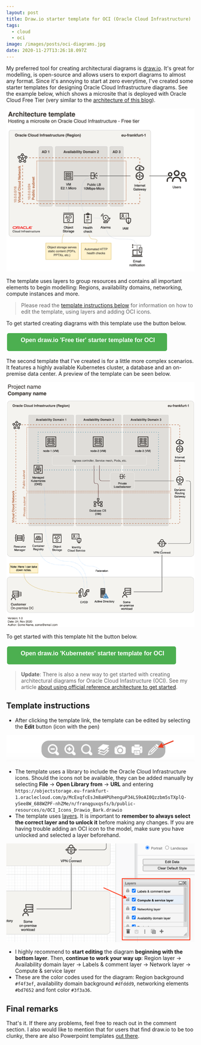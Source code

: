 ```yaml
---
layout: post
title: Draw.io starter template for OCI (Oracle Cloud Infrastructure)
tags:
  - cloud
  - oci
image: /images/posts/oci-diagrams.jpg
date: 2020-11-27T13:26:18.097Z
---
```

My preferred tool for creating architectural diagrams is [draw.io](https://diagrams.net). It's great for modelling, is open-source and allows users to export diagrams to almost any format. Since it's annoying to start at zero everytime, I've created some starter templates for designing Oracle Cloud Infrastructure diagrams. See the example below, which shows a microsite that is deployed with Oracle Cloud Free Tier (very similar to the [architecture of this blog](/about.html#blog-architecture)).  

![](/images/posts/free-tier-template.png)

The template uses layers to group resources and contains all important elements to begin modelling: Regions, availability domains, networking, compute instances and more. 

> Please read the [template instructions below](#template-instructions) for information on how to edit the template, using layers and adding OCI icons.

To get started creating diagrams with this template use the button below. 

<button href="" onClick="window.open('https://viewer.diagrams.net/?target=blank&edit=_blank&layers=1&nav=1&title=free-tier-template.drawio#R7V1pd9rI0v41OefeD8nRBrE%2FYgRYvpYIBozFlzkgESFWvywW0q9%2F66lqYTCKl1w7yZy5M%2BOx1Gr1Ul1dy1PV8iezOt81VoP7sbsMR7NPhhbuPpn2J8M4M4xP%2BE8LUyn4ap1JQbSKQynSHwvacTZShZoq3cbhaH1UcbNczjbx%2FXFhsFwsRsHmqGywWi2T42rfl7PjXu8H0eikoB0MZqelvTjcjPNpfX0svxzF0TjvWS%2Bfy5P5IK%2BsZrIeD8JlclBk1j6Z1dVyuZGr%2Ba46moF2OV3kvfoPnqqBPQxmWzXUm1EULxdUNhuko5XqdJPmM5ktg%2BkIL%2BufzIt89KvRYvOa3tyHub5Ms7LZ7tx0xundf1zt9vPpEE46XS23i3DfazKON6P2%2FSDA04T4hcrGm%2FlMPV5vVsvpqLqcLVf8tlnlf%2BjJYBUo1iCyXXyPZ7ODWt%2Bt7%2Bboe%2BGk8hGOVpvR7qBITbIxWs5Hm1VKVdRToyRvpPlyqsVLHte%2BlC%2Fo%2BGDdzXNVOFD8Fu2bfqQqXSjCvoHIRgGRy7MNyLCkaYLzc0qU%2F28LZiI6mOZ3c2CWD4u0db638jL98HE5Ur%2B56eHRKua10OFnaaZCFXTrfnfaRHM1COg9Q6vOltuQfjuL76sBLe022GxXePAvYdR%2F550RWYZPB0BlMr28%2BAlf0XJujplnMIujBV3PRt%2FxBEse0zauqOJ5HIZ4%2BWI1ohkMhtyQRvf3y3ix4UUrXXwq2Whpu1kqYhVvlTdzlVX6ommGqVklo0wC8Lx8zGTGKZMZ5QImMz6Kx%2FTyyzs5oq18%2F3pa7CWyIvWR0CuikW5pR1QxrFOqlPUCqpS0dyDL1fUsqu28%2F%2FQd7fYiMW93eiX6XESVP3nrjbafaastpt%2B3qw2E80dsr5UQ%2Fg%2FbX4b21g2mF7HSu2ywZT1pd9vp7qJW%2FcvpeF%2Bv%2Fyp9zht%2BboORfXCPy3jOJsmewteD4Wj2jSi2gXY37eFys1nOqcIMDy4GwTRiLXuoEfmfglXaLKFyB%2Bt7MZW%2Bxzvo5gvuspKXankJXY83GxhaFUzfqBNXjFaLwewz7e0NLdeXcBtM8RMtvwQ0JqMeb5lQ9e3%2BXaOEt0t4n%2F4XhAvjC5lBZBRsqLflSt6jJ%2BvNgIbKl9v72XIQrvl6toyWfLFkvfI5gFb5cr%2BIiHcHc8zmO%2FNRfrdYfh%2B%2BH2OZxzLJKpUKGOnrl6%2F6KS9ZH2YQnPJS5WEQEzfEs3iDwYfL%2BSD%2BlYag%2BRsMQb3AErTrtm2fF87qeVK%2BmiF084mB%2BLXAQCySLB%2Bmu60%2FV0mZRUqqYuPRxyingJabGP5jtdNHcdLZKznpo6yd1%2BioX%2BHO%2FYJNfP7yJtbPC2T6BxK%2FyJf%2Bo7fxscqxc5Vj%2FG9nG%2FrLO1v%2FtVu7CET46K199ju2tvmKrf1h%2BrmY9kXG0R%2B9s6Ggzf9t4xNW%2Bu0K%2BoSR2DUkP0nbuz%2FMTvP5iBnrA8z%2FwoG9F4cfc9kxi72BrY1CcKSyCiDTchByM5rfzwab0aPjOFzfH%2FP4Cd%2Bv7weLnx%2FAwRyeFKwKNljRppP%2BX9iLR4R%2FWQScFQ31crnexHCxtQH9zONgBfgBZOP4wssQ72f6qa9GTOgYPPjsYAsJ8EYJc6yRFsvF6In6UUWvhYmLFOCjitQKt86zu%2Fb15sMx5mBap1KnCBwuv4eDWYRdmUXGw88psBe5US%2BMKAwnAKbw%2FnIFWIquRquH0fqUf3IQSVMAFV3965tdp5o0d%2B3bt86duhxtgi%2F%2Ffi23vWAM%2FQCHK%2BBBgeaMICgyocLysFwqfyBj6eVjzioZBWhWUXDr41jr%2FITWozAatdXtcrUZL6PlYjCrPZZeBFta%2B1x%2FPVa5XgLb5MLJaLNJlRUKa%2BF4uUa7eHOHPfyF5i%2B3vtrSuLZ3hzdpfrOg%2Bd4d3vA7X76W8vvH9%2Fguf5E4crWpIBD9yBJcVo9BK%2FVG%2BKQGlRw8P2GVcnA2Gn4%2FZa5wMDr7DuYKB%2Bvxnka4%2BTbYALrlEkOz3sxl6%2BV2FYyeWcrczKWpRaPnGrSUp4uFfpZrVyPSz%2FHDYaViFuRXiYCD9KCCshsfW%2F6GggMpe368GSxdPzZ8XqhvnJ09YX8ZweNm2E%2Fl5%2FeHZf3G%2FaEfbo4vpZ%2FaHi%2Ftjlfw6e%2FZQL9gdxRXfPfd8V8JaKv0WwX0oXzWX8mAjzznH7HcP5wB9dcyoPVHiGfz7Imtoj%2FxS5%2FUt87Kz9X%2FIPH8fgkCP2cZV2jvzMmJhQ922el8Y7ttMCNjjroej4Lp%2Bh9m4j7V0oUmblHk%2F8NMXOv3mrgfL0E%2FRDzuGeVHrPW79HO%2B5X%2B3eHwSYnhJPJp51u3P1jfeWZwWZqGdnYhTb7RJlqupYFG%2FKpvh6w%2Blehg%2FFAprwFGfFbIEac3g0g8BwB%2FCiEpboIVVNPyXfkayQxO8Qgdx1PWZ8e%2FTxnXtC%2F9Lc0U237OY4RuCAwJ0af%2FNyN4MczKVj0vfh%2FC%2Fdt638WqzHYDbcphUcfNbpv87IyurJdA0zjn7fF6MeD6%2Fj1%2Bttj%2Fr58fO9XmB2i6KtZjvobaL5vCKhNhjNPgFA6oAiT5yPUQD5icMjCKdeFH9apU%2BdBm%2BHisVspS%2BnK6DZRasg14%2By6u%2B%2B1KcaoU%2FZylOPcY3hCTfvkB6fuwkX6HcbjlYH9M4K1gf6%2BsHrc4z0YGP1nNwVZ%2FVc885YcPwa7lk%2FISSflUM%2FRWxvm%2Fb4YxDFevtcDHavEfo79XK4t3PSPw6VVE63gGmdhoe07VfqSnyNL53Te0uzts%2BTdMuzuSm%2B3CwGRCDyi2xzwMZ0Bc7YgSj%2Bu3SM%2FrphdG%2Fu8oGvfPtt7azu57UYqcxm35rX9W60yB2LsebYaOU0f0yvLxJmvHZQ2iG5vUiyK7n52k%2FPUtdu5Jcm2jLiUYNfT1cuOVRY3c%2FnK%2FPnflYCy8r5ev0nN4KtmHmbofm1eI6q5WanemDqkf9ROfO5CIZVamNjha7lxeWE18Yg96t2ZqfWzS2xLErkdvxaYxT%2FE7p%2BWw4r8fDRnfjz%2BuTgRGmQ%2FN227e1eDi%2FNbl%2BtbLzJrVts43fjszHvs%2BCRn3Sp36Cy6tZYNym4bwbf4v9yahR%2B%2Frt8mIcNqKoP5%2Bth9SWk7k7d9pKW20nQtudTk13U0u%2Ftn3renI1cavazq3SfSfaem1t18x%2Feu6G6pWu7crG4%2Fq1rRurura7dadJqVm1TLrOriczasfKrju1rVdNkutJd%2BPGlkXvok3teuJGTsNN6Dk%2Fa3J%2FtVL%2BE6ToM7H4vc507XbQXkK0CtbUbsr9pWg3WHtVq9SxXZOvO87WxThjC%2B1sm1XNuJ608nvqz9nyPDoYR5Jwf3Y%2Bz4R%2BKpGfVai%2FyprmSHOp0RhqdB%2Bg%2Fo7GWRraU5p3ktJ16qeYS7Rm%2BnWidbNt7fDb7XS3HuZn8%2FzWPD8bfcmPnwW0hgme4%2F0N5kDXNAefxkbj7kUZlWVO9WIidPNRv0TP1%2FycxkLjM%2BidHdM6nw%2Fa53VL8jWjOfpbL9UyoaWDudKcgg3G2OxRmx2H%2Bg1tt9PSaV3WTfRFtPY6LtoxaewatXvII2WnRuuetfBcpzmnGKf0P6X1oDbtGa19i%2BihqespzZGuO7MOjYHn4XWYjkftjOILj%2BZHfbToebR157RWbcyf1q2tpbRX1l4MvnKYBi7TmOYe89zRXsLrRe907KnBPJH54DXwgEFjwvypfAoetmj902uM49bXaJ47n8YCnr62sT5Ms7XQFu%2BM3aOxLZZRp%2BMnvP5cfqPWRtt5bcvwMwc8Sm21mJ5oK983HvOZK%2BMlelOf3A6NwcLc3DnNLWa6G9iTKPPShMZTA69kGJ%2FL%2B6jLfXrdyKA%2Bs1bm68Kvjs79TVzsv507QZ%2BJ4aJ94hmsKWjdJNrRGEyiqeZn1BavHdYtKdGaHq4hjQHPsYatDcq6WUB9OKAv%2BrBkXwY03hvwh7p3aF7953jjh%2B26E17Xw3bQLsZK%2B7JF9PYMF7xeJVqmGvOuizbBI3gHa0t8Bpk0JJlGtNewF1zeExUll2oboUkF9Nwp%2BZeBP4iHqA3a93xfE5nRSFLwhzd1jSavQ4vp7WGt40ST9Q2E70iuuCZ4BLxB9xO6j1m%2BbIgeNJYp0yDICunS4bmliUn7bidySLXBfOdqoFHTJtpif4IHYshL5g9L5I4LuUqyEToG%2B9qbYN4u1oJkjtAV74H3iN7EAyxvqjQ2oiHNn8YxBZ3As0TL8Zr62Qm%2Fs3zDnoLcBv9izWSvYm8wLccTfgY5zXJH0ZvlKtGylmS8TnZkgBc97IMU8mC6bVLbIp%2F3ciPj3%2FZ0Axl9QLOOJ33IezR2lg92LSN5Yil5osuY3ZKM6Zjfggy%2FE%2B6jiXUhPm3eko4k%2FsO%2BVe3uWF7m95e8rtjnvJ9o3iZop%2BQSjbsrMonkLOQK6NysJSUP%2BsGekrytT4R2LAM08BnNQRP6huDBhGV9FXR0sFY7XmNDdJDi45T3OuuBLt43WNe0maaQIaJXbcdgfVujOVE%2FMpea%2Bu3v7730YI64N5fxdWbNHXM8bmbJQ2D2F98iGH7476UIY2E29d6%2FPPVFC7xXNvIegzPSRN2qm7X6h1riT9Jjz099UavAEH%2BPc3HPJpYcGOJ7H%2BsaThNRZVdhF9Id3q8%2Fu0hr%2FFub6u7QqE%2FvtKvxsFHf%2BmTOkmlsDXu7bZBp8eDyRgvs5cM1GeBhWiLxWHoI5sEDbdfErZ5n4fzRzG8uxutBr7R6xtzfkdleujalHvqBaR5cRtTGdG%2FCh%2FPZLNSuHkZkLpMJTqZ7zYB45N8xmdG90tif72bXvauxb2wWwfxcH85b5C6UZmFaKTL1aT5JOSAv1je6587iIu3febNg0Z85k3zL7RL%2F7mbpNPr3w0Zy7sRu5nauau4UdKK2p2SCTVis7mDWQbywiWNHJL7DpUtq2V34tPX7JPoiEnFkupI4aUL0TWYwF9K2PSUR4q3dDGaABpNWG5K54kIMkjkjphaZlJM%2BTB8Sqy7MP4heqB8SKYlF4sKgts3biQsV7bikopqXPsTwrs3mad1oNiKoXzOctGg8M6dpj3tNiG2DzOh2ktKzjMamwVSC6dNk1UMirZdsjsfgpMrkgTpic4DNQNChSyYzmXS3EzV%2FlJmYP8y%2FJJ83VJgFk695B1PpynFhitd9qAujbQel20kthWgexc7D3oUSviL%2BfVnwIbXi%2BbDyiVjUzPL5WfhasXiCjBfKybceSXm7nDSfgtul81PQ7msBYnH2DohFYbDzZ0LSxxDrfxOT%2FvQTaWX6pzellb0Ub37jWv%2BunMaTsOz%2B%2Bxc5K319wiMS6FZvPWGTt0VoSxkt6PLeb%2F1nY1yVvL%2F%2B2n1ufD6FuhzsLYEvc%2FXaGGxGySD9W2vWq%2BHiZhZAK9XPL0m7zEKjXvqHatdFLt2rnV3a73magHYBGectNb4AbcaFGvgyvO9f3ixpPjCuqc54NuiFyxBziC3LiYmDL65iz%2FI766tvl1cz32xFmKGXwaUUWNCbwOVxCqG50JhNwwZGJHUGjdv7vjHWqEfSfdGjaZ5Mz4JGXRtUL%2BaD3m5NzyduVktv7KsLogRWnVygisbQ2WSau20aQyGpZrKr22H9Dx2dwX2D%2ByWQlsvQGLuK4grvBKJoCYzWBkRB73I70Vrahc6vKdikArdDB1wmrnFL42eZQ%2B6xuMyg1tCuMKzH0JvAhmtxm1yBuhiacWGXZOhHoLmuQEDs%2FvhwzQX6aXCb1BdcWbRRUZDh%2Fnf0CFcJ%2FOam7DIaQgsfNohABOwyTdGPRnNluM1jd9zdCRR3QFdxCROBbbq62DlEvzsftpc2gCtdYziDnsNWunHZnU%2FZZTUG5LKRTUI2yo3jTeCmVwS2wlw7TGOBMtsCzboMT%2FUVNIRrR60rXDxAZez%2Ba37GMKiCDisCYwB2qypIdBKuBRqryLwBDRL91HsGw12xWv82XEyX4d%2BhrDtoLvRkfnEE0mO32BW3PBa4ttkTCAz3Q5thSPQ9Eeh3%2Fx7DZfxeW9xaj8ckvCXv4f5q0mwLbMPuqoLEmB%2F4mmgdV5TLi3EmOtm7gHMTWWusD2DlSipwHvHS3fLJnjpfj3rhwzAu3FfJ0Jhtw0sXUkJj6KlTgcse8f7GOBiWrJgK8kupX82xA4ZtyI6l9WpFTVutRdal6%2BCg3JV5MXxXsdxUIB2am%2BHYkbm%2FrtIc7YihgiZgafDME8nzEvgfMUCNUTNwDrC9qgGYwah15gYBaDPvzgXgAbAfPwI%2BZmT38zuJvMNgC82E36F2bt1Sk9%2BBXKVdzQGABFTZjWLeiR4AZwYpGbzPV57KLn1wf4qdo4BgjCkT8JooPmlBIqUeA%2BQOPBYAThmvLMrbLEmEoyc%2B7wqAZbwTTZ%2FqXbleJt4EPCPut8P94tkSXoKX8i7cCTDvymql3E4mwApJDxqHa7g7WSWSMpOucHMV8%2BA6PFZXi0pNNaeOHfHOEk%2BmXj5atbNrIzi8QzAqswR2%2BfHHkfbIyG%2FCTaz8a0G5EZeH0A8%2FdHZ%2B6g%2BU38MfKJzC%2BYlZV13O77d84PPwZDFO3cUBSn%2FVyWLjdGhOxf17m5Y39fML3yAzy3T%2FmXHWRvAmwYvIEQmxLCIVh4hEoKJMNRE0qbYT1Q%2BBFnbI9KS6NTaBSJ1lpDaNABCPmECmEoxrfld3DVGDgFtqazYn1DuCtFek37iiorCuRJc4UggVHwB2MdE%2Bl9t5eUh13DVHYPZ1ww7aY3OOTBkoAunnET4hA%2FslKMvgaJyNyM%2FYYKR7nkeHGUE3BQJiBQWzAxBRNqjmJhDXY7Qc5RzRTfNrvOfBoSATK5S29%2FNm9FvPI6PKXMkkcuQtYVr6GddJJAJCcxcllIrKp3dMcFafTLYAUYGfNCEQ3UE0x4G6h4mdSsTHjSR6gb5gKlYYoQfSDzPGgVnBihpjqFFdh00RD9AX6k7YlALdIokKgHaVEvfFkXkoYJgXSQmmPJkSoB1MIio%2FXr%2BhsSv1jfNtsTN08UAOngYHsilK0gT%2FOXkElmjjxpUSKUUDpqWDCIjdRbQ7Qn0y23QYD9Q%2FYD8aH8yhlpht5G5Q%2BY4jjWzaViyP4UE%2FlXoVvA%2F%2B0ZU5ROZ1wKZYExHHSVfW%2B6lZ9DC8nC2GhlW4Q2nl7slVJvnlWBKjcnWmovQGDt%2BxIcZxPsRvK2zw0QwzjqPxDB01E465MMBII3yj49bNVHxJD2MtI%2BeGzDEHpgw7RR0eQ4s4h1azpxwgGO65M8QOAMefU3GaHI6PupJ%2FkLETwKDujYr3VfDuTsUHS6BoK0PsH0aqz2aNB9OLdwhMp8fxSaytpal7Qzlzynmh92LekfTcof76tBORswEza2ZgPCSzIHU4Ro8droBfAX8lR2Et8Us27XZD3tk1SIf0djLl1R%2FYs56XTdmMlL5o1%2Bi%2BxLMWx%2FGs%2Fo9jWycQ6yusrtfaVedvtquefqxRP7Wr8uMbRwGp8gfhrOXfCrP%2BgqM%2FL8GsRxGAHx10%2FPHRyNeeW3%2BWf148%2BlNwMLIQ%2Bzx%2Fb4j3vztW9j8I%2F6fZ4FkI%2F8UTYH%2FWAe3TmPete4DF14wv%2Bpe%2Ff6C712nvfZ9nfB4nIduCddQjVH9vDRuz7eA5yL4zLTXb51IPPpa9949KjzB8%2F75%2FF1aHJvyoAr%2Bncbv1e1frfluP%2FZ636ptXD2GvhLFv%2B3dBVATXYz7NhZdQ%2FRnVS4L5bUbzN%2Fpt5wDUeMnygc%2BCDB9YIW3OKA17HuzZXgTAxySNTxbODCFgja0M2K6T2ZIzHHXfBJTYtluAGHsMp90xPJtK1iS%2FS5YHwJkftEvWBOBc8UtO2x4AMOL6%2FAzjKEl2LL%2FP%2FoA7I3%2BYrLSBLf00yXqRcQQqewuwaKTaQbCh7njIQJz5gPxK7KsJHXSMI6cD%2B4FqvE71osd2McPPLcmIRT%2BNvF1Yd9QugDfd15HtJpYaLCpfbOpGxAAZPc94bmq8j%2B3mdOhS%2B%2BOcDmwFP9KBnx3QAfb9OKcDt0tjXap%2BeD48P864THhcA%2FarMD%2By2rqR6bFlt293h%2BxeyUyl392oRGu1defRzgMd676U36mMO7umYRxoE1lat%2BxjXTluZ9wjKzVfsx2ge%2FahkcGnRbDekflIa0X%2BeCMqwQqld1Geie8s2beAZl0jQnZsFsZsrRKftpCN2xMY15P27TyjqiIgJqdoVJClB2tcZXFyFrPJFjM%2Fd1QKhpQDEgcQiYxSyXTl0A1nf%2FFzhHI0gbrzdBC22OEH530DkDwcy%2BLZ7K4fG7zh9zAM35JY8GaD1zCOv3mwP8R%2BmFhQYPCaH2Xw6kXfov4bq51LRFCDy38oTPfycYhUYo9A6G8nHA%2Bt8lEBXaWN7%2FJrTpe8gxtbk2vEKtscV0P8b9KsqoiAPDMlLvpYr5vVMoleRIa4044lURISkiTIEB3JyxjUgYvMwB4fwYDrDtDQ5JRnug8ySdnP7zkm1nMlPlVNJNYrKcpIU6d7pBm7EgNj0AiCDbFFBmpMVhQZg4OWJ4LxZXrcuinS%2BT0GnNxMFFKXBI4rtOHUdUUnjjDNOp7E9biP%2FB0%2BhsDCXLUBgTt%2Ffv5IWX%2BcX3JAl8d0fn4Piu3WzWSdEe1x1mqeANbUMYRKJhEagGrjZfPSTzoSPwTEgQiQ9fRe3nMTAdhIGPf4aEcqdOvmR04ktTdmCEfnPDfDlaMtscS8Rfi31jJXH2uYcgQqlsgYvaviiBV1fbX0OH4eYZ1Vuz4rAxXJozq3Bqf9NiIow52bKmgntvbxRFaacW4ggR8P5iJrwanUh3PzU00dVahs9vmInK6scvVQdudzTHhgQ%2FnWMqTAI29QgNfW4zg7PM5lTjNPxe%2FF%2BFApyjwfeqcHmtUkBR38E8tRHKZZJ7QBy5GyVDmRLY49N0VBZpK2jTneQknrEpOXNaQxGm4tOSrrsOGz5wU53sCxahh%2F6niJpFAj1Z3HxVFPdY3jF%2B4d0s%2B7ct1OUn6fn9cn%2B3dtrr%2BWiKlcc%2F1btyTrxP0x3EdtwEg05BgH3%2BuuOjKkwPlEgOwaQGstv2bj4A7r2JLrNoPeOwG165mUaQfPeX133SziHA9P4Dw1f9BFGTpqHQFUy7GjmkRHJZiRyZEyV46CZZIbQsaj4QvUZzH%2FZMqA4cCHKzyIsjvfGNgz47rTl%2BNpsn5Y89Td00poS3xp%2BJk6plBN1HPUTQ7q3hreHAYkH4Up%2FTDX8%2FlEzg%2BzgMrak3y4PI8yOfxTfacWUF72%2FqmVp59CvlQfZNr75Pxhpr%2B1XeT0e%2FV12BhPBo3bySD9x7rm89tJWOVcPWjxTI2K3AdkBL2UrdZNhaKP%2BXAeQj5H%2BQ0%2F7IFzrV7qAXJh%2BlIPrw69TdXBKgQdKrBAYBFoEuzxRaq2EZoKkI0EKRN5mZ%2FXN0T7S3112A5uqyn14eYHXJ%2BtmXbePqy9KYfe5F7qNdWBL37%2FIPx2Elg%2BCV0N5%2Bfb%2FnHYSscxLoRJHMhoPh7rR%2BooE%2FLkDceGPsKxKDjD3Uic1u7pPfKZEN4SXaHerSmdwcfffjpY6OY6aRIV9ZGKLafG%2FnR86liWxzZgJZN8MKlLOiofN%2BgAex7zlTyyiQp8VyuZOg6pS1CSnXz99B72t380R9IRi9f7EzhjEbEeZ73IeYiaCs%2Fhdx06jW0hlbG0E1tajpJi%2F%2BI4tJufidhfq6O%2FHJzmUFue67hrc37b2FAAkXrGiQRL1t%2BGOooH3Wz6HOyXsyDj%2FOimOo48m8g6V9YC6tTUMdQp32NcbLeyTc2BXAArmVzzs83%2B2a1rij9UY7tchVKRT%2Flm%2Ffv8H0d9LxgiP%2Fj15Eu6R3E3qyDuZn2UEj6FIWrzQTyTbKZcDS%2BWm%2Fg7KVDWq39nbdwcmjf3tKsm%2Ft3N%2FdAoZf%2FQPPUfpM44eepMKhAhw5trOdisAfaEd6PuEz75JdIzXHLaSy05fA%2B7Pm1yhiy0Qn2iUoLUxwOOUoMkdcZ2n6QGBevHlCFNlUOqhbYrB8Q15d2KV50x7HrYZ364G2kq9F59rbKeSVrcLCHBhywtXXiDWodTVWrsaZIXoeN0mCcJCoBsJbdUJJnUI03i87hw%2BFp5jOzldDmlJ8jYc93fc%2BYxe0ld5WF2Vf3bTjPPbJYPJBz1oaB1dTAfyRZjB%2FNv1n14TNmA01Y88mRmjjvhdJYonPApvSV589Q%2BUpSgqTgxoqfaUB4WIyd8ck9o4WAu2gB2ipGoA91dZJnjRNzay7qAtOk9%2FnCBKShSVx0g59ShneTlShY5f4yg01rLIe7W2rt0d%2BJR41B0K3IuXU0%2BqoGDyjcdOY3ncu4w58Vy1jrn9hoKQRHv0%2BaTiDqnbNkuzdXrcdmUxgaoWyD7TGXO0ztXhmd7CM9oQqtW1hZtrKkD3QpJqyRAElzJ7JaD%2BjYy5nFAHB8D4Ez7tWvmJxXwLMm6WZ7FX0vUu4%2F3l4o2aY4aYL%2F0e27mLb2Zj1MAplpj9sQ5nAEkZOFjLawBkoDu%2FI1rRDqHAia%2BQk44KQYfMsikzUhpXiStRAiJoE9uu9lBu8RbRsSpb2GsGaSdjdsJv5traOukrXlkcfgE7%2FKHB3xdEJjjtp72pzx6vqe9ZAkP9rHnzH2fHA6Lsjydq6nmjDoDu9%2FjMp6nqoMQEfUJmnmNiMaOdVVj50QkWGq3oK3B4zdQh8sk1COnQ8S6Ix6GnAglBEft3KoQTvg0b%2FoVmdIf7btbX59%2Bqrf8pXR6hLxU4L6XPsx9Pw2nV2aD1Xz9tzYQLoaNejr8x0bQ%2B2%2FII2zanK2KQ0cTFgcSRUzlKMU0V8%2BIJCJySaK9YrB4y%2FggCjJEAaxbpEKVaCQ1akvAgPPsOtzWGtvV1V29qbJkBURlVc3XECMCWLqcMdxsuADgDHYwBIDfeSKqs%2FwYiWvwd5SsPMDADiKDvAd1dFeTbN8pxHYpV0tuNy%2Fvcoatx0dG5NCZjKslTs9xdmjjdk1rngRGt9Ct83mtIxikEz7Gh57gfi9QDsMLoagrgTQw6zceyelmksd5QyYQH7bSWpmraAJneUq040P6Ka2j7vUSMw8eUD1eN0%2FAf%2B0xv5Pe6cgBOu8kS%2FmFTAx7mjtqMDsyzlRvSCa2BJuiDTISGGDlg2IQ4zjgd6OA%2ByubgwAAHtiUcjNRXZjHY9tvzBgn02GqzA6YsxHWuRRO8N2j2ZLhGdOXbHHD3ZFpICYDleM7UmJqOBIQQ35sI8m%2FB4WdKwfHMhVwsIPDbyjtFIB%2F3H%2BeJcEqnjMPyKEGzwG0ZnWpqUwCTdTu0Vxnw8buPrj0ZsXz9eCO7Dw2ccB9U%2BY%2BOaZ6ZSkugzuRcnCVTf4fgBWvc64%2FPqnVLD9Naj393uFHfWWl%2BE82narI7nq0OtWQf%2BIfgfyJCIN%2BnGNh6qc5Fh%2F1RyBjYzbrX5VHere8Ta66q%2FKgpedpqG9K%2FPzD04h%2Fz18QOPobC2%2Fkn8Ns0ueShV9MJs2P%2Fv36bNLnhn2wt%2Fd%2Fe%2B8AOWvnf4bvb2wTf%2FPn9zPfvPneNW%2FIhq0v%2Bv9Y%2B%2FhVZ2skIQcupQM7ltxdQzIcYQcjWYGfsUuqvoMJ%2Fa0%2FZhUCIho7%2FK0%2BZCDygX%2B2BXSVSIFMRrYDkOmpMhUF7pIMU3WkGsF12HtiF7m1xBRoDNBQCNt9w99DNNhNJ5vuIv8OKOxqs2MftcNZmHLgHce7b9bqu27JUBJ%2FOMA%2BrOYffwA8kGz2daRcThKmNEZ7qktCTkV95CCSk4v8DUJ8v7G2kwQjLeUkEv6uZ37N323M%2BPQZX%2Fvqu47yPMikTE6nHTyfuSX1wYVMvo161Gf5ANpD4oolSQ9BnmDD0AyH1tQ1z2XhGrLe%2BTFuaZ%2B%2FT8mBpop6ph3UY1oZkvwQqEP%2BEdNCMiwryvYLSpxgAlgLWaSgr80f6tiw3cZ0PKjD8ExL4EZAoUbEtnPH7nIiGH8bdcoBPCQzlTjJ4s1Qxy%2Bx5Pbfan%2FueFIB2JGXvUHY0%2B1qie%2BRP377ZzW4H7vLcIQa%2Fw8%3D')" style="vertical-align: middle;border-radius:5px;background-color: #4CAF50;border: none;color: white;padding: 15px 32px;text-align: center;text-decoration: none;display: inline-block;font-size: 16px;margin: 4px 2px;cursor: pointer;"><span style="top:3px;" data-icon='ei-external-link' data-size='s'></span><span style="position: relative; bottom: 5px;"><strong>&nbsp;Open draw.io 'Free tier' starter template for OCI</strong></span></button>

The second template that I've created is for a little more complex scenarios. It features a highly available Kubernetes cluster, a database and an on-premise data center. A preview of the template can be seen below.

![OCI sample architecture made with draw.io](/images/posts/oci-drawio-template.png "OCI sample architecture made with draw.io")

To get started with this template hit the button below. 

<button href="" onClick="window.open('https://viewer.diagrams.net/?target=blank&highlight=FFFFFF&edit=_blank&layers=1&nav=1&title=oci-template.drawio#R7X1Xd9vIsvWv8VrnPowXoiw%2BUgQlQUcATTEJepkFBoMZ%2BhgEAr%2F%2Bq13VoBigZEtj%2B4znXh%2BBiN3V1d0VdlV9MiuzzcUivB96cX8w%2FWRo%2Fc0n0%2FlkGCXrhP4XJ1I5cWLrciJajPpyaudEY5QN1ElNnV2P%2BoPl3o2rOJ6uRvf7J3vxfD7orfbOhYtFnOzf9i2e7n%2F1PowGRycavXB6fLYz6q%2BGcvbU%2BPJ4%2FnIwiob5l%2FWTklyZhfnNqifLYdiPk51TZvWTWVnE8UqOZpvKYAra5XSR586fuKoa9hBO16qpN4NoFM%2Fp3DRMBwv10VWa92Qa9yYDPKx%2FMs%2Fy1i8G89VrvuY9zPQ4zU7MRvOmOUxv%2F%2Btp7b%2BOm3D00UW8nve3X02Go9WgcR%2F2cDUhfqFzw9Vsqi4vV4t4MqjE03jBT5sV%2Fo%2BuhIueYg0i29m30XS6c9c365s5%2BFbYqbyFg8VqsNk5pTp5MYhng9UipVvU1Xyw0nw41e%2Fkcey%2FlNS54c64n5yok6Hit2j76keq0oEi7BuIbBQQ%2BWS6Ahli6iY4P6fEyf9bg5mIDqb5zQzNk91T2jKfW%2Fk5fffySaT%2B8qu7e6OY34UP%2FiWvKdMNunW%2FOX5FbRH26DlDq0zjdZ%2F%2BuvNvi5CGdt1brRe48B9h1P%2FLP0Zk6R42gM5J9%2FLTB3xFw7naZ55wOormdDwdfMMVDPmIpnFZnZ6N%2Bn08fLYYUA%2FCLr9Io9%2F38Wi%2B4kGzzz7ZDt60XsWKWMVT5c1cZWmfNc0wNcs2Tr5Yp6WTfSYzjpnMOClgMuOjeEw%2FeXkmRzSV719Pi%2B2KrEi9t%2BgV0Ui3tBepcqIXUMXW3oEsV9fTqLrx%2F3vnau2zxGxv9HL0VxFVfuWpN1j%2FRVNtPvm2XqywOH%2FE9FoI4X%2Bt%2BXVyauxOsNKLjKQXMdJ7TK9CPrJPf8JGefqxG6W%2BT%2BRT%2B8vrNkrd%2FjAql37GdF3eh%2FPvn7E7k15OVNbLFdGDpLeTcIZRn3eX9%2FsT92gydxfbvXf%2B1%2F1iMBstsc06lZ2HpJn%2Fy3usaT63x5ZOXrkIWB%2B2mWgvLwKkItzjcDRjrWRL4OuwO5h%2BJYKtIOCbTjdeEZcUjMAqBrPw4%2BXlvehDGIAw%2F%2FFttMEic6a%2B4PTDVUgMKj%2BJTR6iT8bZhgbcqHy99I279My4u73Kwk5p%2FbXhbq7H1ZF7MZ18bVw5%2FVtf6xr6tDctVYPbm%2BGt5k%2B78xv8Pmue10fu5XDVvbAzujfuX94ktdHpQ9%2Fsm9fzXnY9K6V36WnqOeXk2sR33GhwoS%2B7c%2B9kcLG5786WJXc21PqX5ZPrtERP9db9zFt3zav5dVa1a83Jg7qPvhOV3PFZMqjQO5rayLs8s9zRmRF22mZ9VrKo3YnrlCOvGVD7J%2Fib0vVpd3Y%2B6l60VsHsfBwa%2FbRrttd3jjbqztom318pb%2FxxdV1r4K8r%2FXHus97F%2BfiOvtO7vJr2jHban7VGX0fBeHBR%2FfL1okf0uxr5VtBcXn29PBv2L6LobjZddunNbuZtvEk9rTfcCF9qNolLKpZx7XjZ9Xja8ZqTtadFmVex7P7YNeicUbsMNt6Fl16PWyuvYaXXTmvtjTT6G628kaX1R5p5Pe7H%2Fri39ufBplax0oYT0P3DMd1vXTvu2h8l9P7q0m9YOn2LepRY1%2BO72Msm6F3kXm6f04JUIypFSy%2BlbzXr9K1EJ6qtfPx2hrHfpO%2FogU3f1kPHo2%2B3O35GbTKDlU%2FtaY9bdO7OuG7edTwasVor2nj0Hn8eR9TfhO6h%2Ftapb%2Beul0XrWjtI6d1Z6AR4ruM7wdq75Xs1undD%2FaR7W5FbOYuvm94G36s55%2FT%2B1to3iFbUp%2FYY97RP3Kq24ecbiUH9scOKpq5zm6i%2F1bXfDvjaYHTmU7sMpkuTzs%2BInrh%2BS%2F2gZ4iudO0qf0an9xiDkfuQj3SluUmI62P34u6%2Be5GU3BH1tnlV9SaYIfWSO9Fs6pd97UyS6%2FHN2KswXTGGOvVj7aUajYm3IjpnPTlePl7DePncdoyX%2FPYwJlkrm1BfJsta08XY7H7jxB2dvon75E3%2B2Fv7HS%2B5JirUuJUtbtVjK311nDxeQ6sMesbBM3x%2BuT0vrW%2FWiFOI0wyipkYtfPzWbTy6zqyZaw6HtWRySvNJCytns7CzWdJcHRPF0xvn6ozmKNYZvwbuGSUazQo9yPh7iXxHe%2Fwu2md6b6FuExSkd%2FF7qX3a9ThY%2Bk75ze3zmp6FZ2tCE2qTu%2FQqCc1Al9qj%2Fo6sNMjKMoObVf59zSNIM3l8lckx0VH%2B4pxD7yUOrNN7Xaa9l9HMqySW0Lma1XjliNCXw5G%2F8O97M3951yhs9XhAo69aTbzq23TdoLdqdC2lY7R4jwKBMU0DYzMt5nUfK%2BwGc9kfuVFgTmg15nlFK6ZLx%2BjRm%2BaN5vG8p7UiBdWqMspEURop6xprZJofu8T3w0zOaTvnaJ6Ny%2BvaBXEA5naDOEbOL2sNcIsc8z0VWv%2FOPay5Rv5NWp9SrAtes0xce4V1RbWpR1zSHtO6RBxTXno8Y7A%2BevnxBmsujfSS76E1ikcO63CzKusq7ruUdtFs05lL1czDfS61p57RzKJ3%2BlifK0lGM8iQb7eIQ12sbybtG%2Fob1yON6EBrMegSYY2zsNarvtDah%2F7Q7MSaSd%2F0LgNq2zCuyXpoMfeClrTmEFcSfYk%2BY%2BJkWsd9pz1W12hmkpTgTMCpKbjfu91%2Fj%2FSvR9%2BsptQH4uRAxpf2BtDHd%2FLj4T5Xn14bvd1fkBoyC3KTeTaFfHQW9iYRq1E7Ks%2B5dW5Wz4tUpoMruXFXP1abnHPHcUo74m%2BPpFQS0d9JbN2XUwsMjnah0eOjzI3HYmr5IRwRhUfT0QoN78ezcPRPmpnNn6A9F5iZt2xw3KnnKfl6nVo%2FMIF9KVBaSnqB0vLlo9jB%2BnVNYGaRQn3Aq07Oqx9kDduuBB%2BpCr8Xd5naZ3ufv04L%2BKtotfkwy1jBavM%2FOrdNXf%2BJc7uY%2BEX%2Bu99xcht%2FJrdp6r%2Fe5C5yXf5PTm77F5zcRVLT7zi5zT%2BT2%2F65k7vYZXzs0%2FIHqyReTEbz6B9UDr58F5t3e18skOuHvTqFrHzk1WmPFqt1iL7koAhFqxd4%2B329Nh%2FA8ot4FSqfxF8l7fVzYMs9r54Df5n7upFt%2F%2BwZ8ArMxOPupr28u%2B3uWvN4jvHoh8vhdrrs2ymMov3wrMJs%2FYHDYO%2B71UhlzVemXZhGySrY6vTT%2FNZ3H4o3%2Bdf%2F4aHAg1%2FDFc28OT8NXfQDB0jXjP0RygWBl2A0xofZEMwiOfBnr9Ff193pqIfn1935YPVn0S3Ere1LHZZpHfFSEcbjw5Zc0355ov9OPvRqa9L7d%2FrJX%2FaM614Kz0RgXY%2Bv2HvKfrpmtPYb2qaW%2F%2Buwj8%2BGB8Pn%2B6vwqcm98MdNErtWsUzlYaf3wPtThXciYV%2FmCB7yMt6pXY%2B9yL1gPyhfq%2FH3qnb%2Br5fim%2FCc03PNydJr4n3wffaW9N5U%2BT4T%2FPYrlt1k7zgdw6eHdo4sW%2FlYDfagyG94ptbcj2ZZearoe07ez2QDD33A3pnykvpIfala4p3q4X547u2uM2G%2FIbz4QYq%2BsAcf9ILHa4O%2FHjzmF%2ByzRf%2BW3D8H35J%2FQcb%2BWlzH8yv0gY6pD4F4qDpRBo%2BNWzkbC90C3G%2FD98nXqS3UPnjRNkzrvD94P49bko8Z9TFY%2B%2ByXBS1d9JX61FuhjbUOvbPpAtXgeM06e9dq%2BBbR2oeHqpGY1HaN3rvLI%2Bz997I6ruvU5xTtlO9PaDzonc6Uxr5O9NDU8YT6SMfNaZPawP3wm0zHvfcIUgA0r9P1aO3N2M%2FMyAp6V8p%2B7RF7FZkGHtO4rLxh4EfwRBX%2BZ6vpTAzmiSwAr4EHDKAsqP%2BGQlnAU5iyR7MdaNTPTZDVmaevHYwP02wptMUzQ2%2BvbYyyCBLlaaTzN2pstA28iEEmvuRrp7712%2Bfzxmc%2B86S9QFGMNPGYileV%2Bk19GzHdgYwY45zPvvTqSjx5vbXH84g9eGu%2FFcH3n9UzeADBr67O3wMGAJ7SMXtmDfbaEs9gTEHrGtGO2mACTRJk7Pml8cK4JTaN6e4YUhtwHWNYX%2BFcC57FsQv6iq%2Bc52XPYHREVVO%2F4f29e443nnwvPMY0rrvvwXvRVpqXdaK3b3jg9QrRMtXEM4x3gkcq7PtPGStAa1KX1jSivYa54PGcKKt1qboSmpRBz41a%2FzLwh%2BAHeuyl5fvwzEWSgj%2F8iQdkC41DnentZ4wl0GR8e8J3tK54JqNrLP49pt8jXl9WRA9qy4Rp0MsK6dLkvqWJSfNuI%2BuQegfznaeBRjWHaIv5KR5hS%2FGHJeuOh3WV1kbsMZjX%2Fhj99jAW8NozXfEceI%2FoTTzA602F2kY0pP7byrvMHmTi%2F%2BWjZ53XN8wprNvgX10wGODfSNFyOOZrKSMCZH0CHXldJVpWk4zHyYkM8CKjiRh7MWE0gazP23Uj47%2FOZIU1eodmTV%2B%2BIc9R23l9AGaD2qLWE13a7NnSpn1%2B62X4m%2FA3ahgX4tNam%2FZIRixs37vh9TL%2FfcnjinnO84n6bYJ2al1KGDHFa1EPY7Bh7E41sX3sD4zPOR8L7XgN0MBn1AdN6NsHDya81jNGyMVYbXiMDdmDFB8LcoL3AUY%2FGLzXMHINa2ci%2B6oDdBvtt1XqE3BC3BeFoGgG299%2ButNH%2FDZ3sDlZ8tAz7%2BZfIwh%2B%2BP99Ja1Y8XpaUTtW6grUQBbyHpEG8ootlODjBPEDx3DpWKmzCgTxDwOzWuaR3D3oR4OG%2BhkvVsM4iufhtPp49mxfBX%2B85zqGxM1jNh6sVqmy5EPr2depBpvR6lY9juMAx59t9cvZ7Fxy0vzHnPp7m78AP3aews%2FHx%2FjX43P9MsIHH4eezpyPQCbnO3SuZbxe9AbPqTbqxlW4iAar50ivVB7Q%2B1nWWQympCY%2B7N70Eah77Yc4Qf8xTtD%2FJZxQfGPpZ3HCs%2B3eUc6ddB7OYGU5oVVyUyZi3cTrFTsItmcuwtUgCdM%2Fevxvqce%2FEe8OXDq0A%2Bz%2BdzFLJGbAEkvoAM%2FtpSJhQNprQcIwIUVAywLyVxC%2FJFGPFKKXJTxo4dDCArmf0cL0G1IDsO1Vz2ApYtyDVGMwBnIcQBIyWNoBDnFkibTHbYPWPmWpVKQlxmxrrMmxthdACt00SILtjyDZX8X0O%2BP2Cf5RSbP1JWt3eA7SPfdLpHpoiSzNsobtsebF7RTJLfO5ndy2TPCoQX5svxHzacnzVUi1Okn5SrLuSVtyzOaYYwlMhVA2rkW7TJXGYUAiZCwtWxLKSusNhC6ivVJ%2FbmLW6m%2Fz8SStdf6I%2Bew6%2BbfaS7Z8QDo0IuBpl%2Fx%2Btor4To3HGxJtC9KfJfECVWBgIUGarBWwptEWjU71D%2Fhl0riE7srKI5p3S9DWkO47PJYZjZuG%2BIOaU41YuxArBb6Xax3qfu%2FxffjN16Ol8CXdP%2FUskXT5%2BxtBY3P7su%2FB41cTpf%2Bgt1YXkRsk9%2FaBoDa8ldi0WCdMFPdstroMye7Xj0hnNcp1heOvis2CZ0dZYfyBQVd%2FqQcYITX6GveUZ1QLnC7YemD9RT%2BD3UNFojBaWOmnoEKZZ4b6y%2FrUDudvHm0hrtLj6DuXwUqN3Eb0X3w3bytzBbg1Ej2mqvQYT%2BnJntIrzx91OnCl6FqgAUe9wFYlnNFbKvz9WnD5gXA0OJVjGVw1wmy%2Fs9RMZltHvgIQfcX%2BwhwSKKy%2Bu8dFNR4f%2BS7rtky7yVa3lT61ZHXAeBANGJFN72yPZewPZ3nX2Nh3RmldONMvzx7Cjq31Mm2E2UOzTMe3XY4KCdj%2BWKuULemrRytmEPkZc7u6D7aB7X2mzDiJulH3YRbqrhNtFCo%2Bw5jUxL4n14CidyJd4iACWdHeyP0ROMSuZ62M5xwsrFl16cu8zDimR2HrPcbus%2FauC0e2EonjATU9XWYG4hgiPkczhu%2BrZ9VMjbhYbZtlS%2F6Sdu2gZ9MT7gnWlYbSODFzxopzOWYCVkpYlzRN1lDsFzcxa7GMdb9jy6zHewPWNlhQXdLmLa0%2FriO%2BC8%2Bl9ayeCp6%2FDs6FpZFmhEt9AR1c6qebR5JkYsGucjQIIlQ4JgDxGtTWsMIYflPWtKlXc6jP4wmsqBtZ%2Byc8y2DNDfkdsKpW2dpZQ3wCrJ2ORJ8oDP9j3%2Bf72vbdT9G8dxFcrwD6%2FyQN%2FYux7xm3jGNf2UcB%2BYvjTb%2F8TBX9uxSzHV0s2NXT%2FhnF7CfoW%2BrRr%2FD47mAs7H23a0kvHSInRIlUz%2B1Cpg5edfJl%2F1WnJWP%2FRdLpoxcxx2179P1MWCqKH%2FiDzFAz%2F5UJTrZhIe%2B%2BRpSK%2FOk%2FHZmxGD2Eq8EfaMbzFuEDZsqTnuzC4bQPwmbYGW0D8X1Q%2F%2B%2FKuLL9v%2F%2Fe%2FHXx1zEruSCvDOD%2FkrHnipMczOxp%2F7x0Ser3tG%2Bc2%2B7ozOp2NmsI4eHljdZz4odrs2%2F2U9v0UvuhN%2Bs9eOMyKXilrD97NBbV5sMlCe%2BLZ4xGm1pzYl%2Bbch%2B%2BAwNP7zKid0y2hqD%2BbDrta1cPHNpbKScuiXpQsvjviETsjj0MZpvpdedqGBireW9W0ruzeslFP9JykcGI%2BpOc9GjmBEar5M7P0rtbf9qb303dcS4GbuY7Skp61%2FE1MU71SOStq%2Fb18M5RseLSv7%2B7vIkRfkzKHN0znIadftxHH6CYHCgQV9PArEfooc%2Bh0GL%2B8sdw0bmFikXfmE5I6aBWyD3hRfv%2BzhhqEuQcvTHMu6yxskDCtXIzivEjRQKGCbti2Q3LKnckBpNU3GkwkLD6J67bjbjU6wL7UCq3x%2B%2BJlvLeaq5q5cYhHaqmuHLrGl%2FLXAkGRmj8COaCMsNQWEESA8hS3HyeQDMYSuBBpc1YMUpz4xoJ%2B2zECOBKFtX1gt9J34LrVan0rL5u%2F0aP8AqBi6iwdENoEcDVJy5tdvEh0QS9syHwEJ%2BNJQiVB3Rkh67iwkwEZtCCcc9FWD2SMkCBCqHMVNn9TtehVt947H5O2cVqhE4EJYyUmxvXH0PxKwvMIhXTB9FYoDcNgRJ5DKe4U1AGHLtqXOGSFFMEYAmSdkBTUJeyuN2hMFUUhGfc36rz3G8oiaM8XYEmittIjT%2BbFDyGK3Vl3EFzoSfzi1LG2BgoaRfE3OCxUpebH9g8xKaG%2FligStvnxKQhgefshvVnynBFfZPn8PtqXGsog2SF%2B5IJxCQ%2FJlqPyspFW2Yl1WezDo0PjzXGBzCocirwE%2BKlo9QJpeWg03%2FojgrnVdI1puv%2BpYdVQpMg%2BnIi5gmBNnkMoymbCqKScpICDoSHkc2FoSCqOWosshYd93bOe9IvhpuUYahjCAJMVS4MifmxmC4SMV1MhGfearpggw5azUAvmC4qGptcAVJibhBAUebfehuVhgX%2FBCyTIXx%2Bwqq%2BL6AznWcEP0PvaXt2jZ%2FBukqzmgFrCaiyGYx4JvpsdGEnOcBm%2BcgHuYEtxcxRwCU2JYsZgyg%2BrrPRzWdAl6shVQl9PxMDI51nA2BVOHoc8KwAuINnohnQfVeenzHgJ%2B1KCgODzcCXfC0GkMlPeRZuBEjmyWilmgr%2Fx9qPdA1shNvIKMHEo0wTbFjke7itnhbZNdWnJhup6vzt6%2FH569MFPG8ieIWN4eOsCPoBvv7kOK1anmB2L%2F1o6YOkuqLwmgPZ7YnEkG%2BjyJvTRVoHSrKlGwUCcEEcwhfrg5SpXCJ%2Ft3DHJxhRqb3HaSuO9BroRTvsK%2F89Y117OkfG8fA%2Byy0v8%2FvPG6XjoOdHhXNHU7mOw343nIbzXkEY2%2B%2Bkrnhd43xyq10Nuxfn68Bop%2F9SVeUlT%2BlGeRR4CwUuTry38FD2Yy8L4M00xLofQRi1uyzIQyicwlubNpwJbUM%2BbdusCACLTcJWHQI3tlWFEYbl%2FQ6YXeTKAm4ZmEGNfUgk2JLAAi%2BHSQIBsKWuR8ItbXecCa3BuOpzo3YRQYA2%2B5xlCQLysFODT8tIUhLeOJsatU1jIXAGzLXytnaS1X4bXOWNZxwl41hZ%2BAMdWhE8DFZ7rPqPcyb6D9xykvcb3g3OyCSejysXOapq5wFwjkbD6dntMQlto%2F1MRV%2BFr4h%2FX%2FYbWK9cBnfWLM08KZ32X4vnO1ozC2WDZyLIf3AdzMP3v%2BxtZsfovjyGaneNzM%2B9P5LnOJNq%2B6tPJyoqyf7vvB52WlXr34nVeTkfYKoymQEn7cKL6Hfg34aqoIwejFdnfAFnLmNfMWc5YwOHzTjyVGJDcM4Xv78mWPU61CMxclQSdU3w1Tv3YX1JFHZAMMZOPc94yZ5cpSjma3SmsM6Mq1a4f1IcW8hyRmvU%2BVLl2YOXVGMUCrULcRCCWiG1DWslvMfsNQ7WEp9SVxh7YKU1xrDXBNOvCSJEs7Y4ZzYkAOd%2BPpa8fxPJNQjFG2s7Ylc6Kk6oJXENnGluiwWvMzYfah31CeikpQ%2B1DJk%2Fid6hIGNEHatYJjy%2B%2BG5f8O15zFLGhg3GQSjViuMt3Fy1YtVL8BOuxDIoJI8ga6D6%2BWofg2f6ymDV0GBcgt4eB9jDaM9oSTsvOAOf8krfdWqIJ7ngLJwGMmZSP8WLzPEkQP9wtsEV4gdon4InHZiVGPtRf4z9B%2FvRDh3EEJSpTHdm1%2BkBBYCsoXSfB6QN7ZEwBPSxb2XSlshsOqT8szI%2FFAMXDFHtwPI55iEQwxcbOQTvQvQwc48%2B8yFnPUWf%2FEy8%2BLjuKY9%2BspH2Er9PImRMpP2xDrSYxB6J95x4D7ECCTLqMX4dGV67FdVGHqd%2BB3PX60SQe%2FSm8C9nH3yMDyhLvsws4AyFIfNi30AMFj%2BP87mxjFFkwHAMYzY2moEdwmimB%2BA1mRfjumQNpN9Pv6tlStxIwBkCPZYxpjH%2BEq2Ngox8u0r1r4MAkFviRX%2BwONjtP0xvP7H3AfonpWPf3j%2Baxk8%2F3sIr8ex%2Bnas5klwcu%2Fhg8TDq4ewHZOwo1MB0TT%2F6ysvIhB8JF9jiD4KdKy9hEd4GEl%2BuwsXqAI3A53bwCC%2FhFY6mh2lq9N8b%2BFYN%2Bi7EvFgJVtr17xZsYL53zo1XrCZHGsLTGkeBfnG8sL1C43njcL8BgnCwTBnWsaZhF0IQ3qO8UfGQHmcAvBkoBn60xnjhnAT939sQ07i79R%2F6t1fju3bJDzr28M5or%2B46tnarnXvtylbJeEa5cBNSShh692jEube6F9N1%2BJwxpzmxa42S3AdlxtkqIvajgebu%2Fu62X%2BmaUFgKFIyL9jroXC3vGvoo6PiLO%2FPqod%2Bx0a%2F13W0vKjLkoD%2B1uZ%2FQ%2FVO6L%2BnN2hnRxrhruDtCxIvpv8XTYQYAhENkh1cD0F75C9%2BYTWIYEsOPRSxvLTlhMotaLoeFIvxZvCABxCOEOoqo1GE%2FnMYJkJvlpaQOgMg3NMRnmYfeeyoceiJhppwcXsTC2oWnK5%2BcrtQZDr9XIZ8Wibe2BCkkuvLBGexnY58bfwsilt5HgEKHxW0zEHUqk3Zx%2B7VteLzqS3uMkM2qEv8nj7DubYqBgEPra%2BcB00%2FEypYUAoCZBn1nP2hVqXG5OgdxfNph4C2gy5JyQc%2B9N6xKNdjvqTw8jzRFPwJJUy5pBhw3T1tguZUzoWmHUxDI2EiKAYYNK3qZKhwWpjgueiDn66pPoPlw5z0t5acNlip0PmHaivia09Tg8FXxYSbyPYTwsvqii7%2Ba%2BjUNkEw%2FlXBjmLcigbOr8OJH2gw7TL9bJX6L3xtiOGDsokKzSqlg7lJEQROYfJKqVPS2qLVs%2BuPQ8F4e5r8NFa%2Bz6lTPOCk5q4ziB2bV0ci%2F%2BeiPld9KfcgkgXgPY6gg8eWVn0PQG9rOdxlWv%2F3N7ZpzKPfqsZ24%2F6pJ75WxynoSmiv%2BacVfDJzOFEYhZVVw7MFsatMcEJUDhRXGMDv24xrSBbSZ5rYE0qCQRB28tKq1A8YfNKTAhFKvWqJeSWoBTdRSzIFpDFMFvUuu3W7DoGG%2BtRgLgHnfDliVRCEJdb%2BVpxzg61KqgFSdFtYSuQfBLFwYo74tMKH6rHNAzYeOd0t5NxXNOdAm2fv%2Bk2bVI6HlHZ2ab5Y6DnWjk9OCnGF5ndC98OWTjxI6jl1187g%2FQM007T9t7%2F9%2BaznD6RLFg86U9mX3j6HzqeRCjHfgv3bDmXaQoCB0qpoYdeS8rKRI0lBH8qBYEpgMO2zEmkQb2lk3PlAmsuKknGgHoWC02tLKxbsoiqD4F5GNXQzBPbimVkpNVgVGtWSh0%2BPkIWJ8mrrYfWtY0bCCmqp0Tp7YQZL8qFBJTdBTKE%2FBaDSsMH218gRy3snPc2CTycZPDlVk9FqqjJ8SOpnyCqQSKFU3ysCaqIQ7GxXEtNcWppMgy2zvIsLKbbTHMLZNXT5Pq7wnBqZECpr4tNKXkVAISX469NtFmI6gvwJLjIC%2BSBbTwPQ4dIWPLdACeBefA%2BGS7TVPp2tirCQ69xJllFNheS0z5B0JJYlgZI34PMoC8eoviVd07zxgp1focIkj3atGer6jAmXGAVMSqEX981hyk%2BNWIrsIt0m9A5JgOcI1ZcDtsHOM%2BxgxnqXWpJ0IaKxpAGMi8SHOw5l3pnaaYloBMSe86aYqicqTtGo2J2L0lHcgmK2T3%2B%2Bp%2BxU%2FWoIBgmGWJJxmP28bDJeWatujoTNNlIOwlTTAD4p2DZV4hBP5cADfDj2mQU6%2FVNFP3jfmpETP0PaJXe55z%2BArqnW8l1p9eqBW28dg7H809sc8hu3w%2Fmb82d%2F%2B7G9%2F9rc%2F%2B9uf%2Fe3P%2FvYGdMqvtr9Zx2GF7jxaDJZLAZKuFvF0CnMxvV5rbD1cs8FyKOe%2Bxv2lHA1Wvc%2FP%2BBB%2Bd5jmO3GAcVCZyixwHFhF4WYfl4Hs2BXEIo75R8T5I%2BL8EXH%2BiDh%2FRJw%2FIs4bbNRffp6IUwgh3qYLfAtIprdePLxHWkXt85ddyMwWJfMEZOZ5WMv3pvcogMOUSufnHwKheBExc%2FJaxExeouCdk4QQhRE2v71BZSJ4fPNB4g%2FTPt3j5y%2BlA6TWwf2HJqy33m9ZL9xv68%2FdTwfSw3fNPnJyrCZUXHpTxfmtpcNbkt4WN7PNQz%2F9Axp5Kli%2FlUpucolH8WbRChkFa8BUj9hxa6q8dCrcNlL47zwvN8kPc3b%2BbhqcdXBo8PMX0Ublk%2BPsXIIx5oyWgncXmSpVtSQEVMJ4bU2C5JseVyanvVaDvKrw8qZU4Oac5cBuA4yxkRz7E8lJx1nEqpKXrulKFsw8K6OqxeBtawMwtj2TYHU634pskia5CrcCOpBc0o8B4JDzEckOkea3%2BbzL7YDsQe0KGahx12HMdCtC9rS0nnkbVYl8CdnQ55gjzjMPHDnJppMcAMKOaxV4LceQE%2Fj7N2PO6y%2FZPiF3k2zq4nlUF%2BdwYYlbQiiwtwW9CE59IhnZjAjnbMEm%2B7EAUtodf%2ByqfPp1FegerBBXBfqTDGz0x4gzgAwGHhH8uASQe5ArkZwBefg2%2FiTKfLQV51nm84RPAFLQcB%2FLhoboFT0B2lRyoA2%2BEahceeduDXEF54GFcOpQQC4ddU3JTy1JkNDh2C6AhkzBc8u9vnMU3vxr1j9%2FL4uTsb%2B9lApyJf2z2dSOy2mWe7x9G5ozWtASHy%2BO09rwLj1YVB8GkjaIQfDDsM%2FCkrYryWifnql0qsSqg2GxNfxfPvo7e9RRXqM3bmLxejUdzQd5sJfax45gsGrHnG2iRXg%2F%2FBx%2F%2BzbqDT4DTz5YLD%2BHTJ2%2F%2Bzlt%2Fv426A8WnBzpb4U5X%2F4tN%2F%2FdZZr%2BVIyKpVsHDHecvs%2B0PudB53smLvODeE7XTn5UB3i3ROtvwdB%2FEBb%2B5wn%2FRumVwn%2B%2BSvwicHm9IArkfDsNC3mLl4pPH5Yu7Xhknuf8H88TQYxr6Pu60F95qojvzdOY30JL3nLwIXkTjeOBc%2FtEM66NvEXF58Vktx6O31ipubo5L50Fhj%2Ftmd6%2F0%2BT91lT6CSsBWYQUxYlkloKRsio5dlIWmPOAwyYJsUsW7BtJ5qWcUtjoIamBZP8yVU4gVip83TMEfQ7UKykdY0ZO8zPKSCrfHZUV%2BtyTQmBc1A2Cdo9R7Hg%2Fn3fy830kE19ysaztvf0m3seZzEiJUOmOjTemuTck6BhFuobGtaRtTvK8RTUJvLQ5sTgKq3EhPxLEK3n2r6pKiS%2Fnufhemh%2FjOR8qqhE6fXn3tt9cqEjPi9ipTF2ZoMR9oOGNgAM4WRliQ69K668CrekZE5x157Kievm92bNQiAuFt5AwvswKjBTn8iIpNIVvIUtamVHUKMoEh4ULxwU7CdCGKt3rchYuKFA%2B7h1zFjHQLZICTqBd2eZvcRFF5J5CZq3ERhY7F%2BnvnShlBa7ynQnMJT8UjNrUPlUsj0s3lG1PlWxwUazKQbBqENUkqJnR0PR9JLqwkbi8ptJqQ2GWxOWkrHNWt7LF0QsOl6Lg7GE1IL%2FTbRJzUkR7nIWshuJw45aM92FGsIfu5XTeNazCGUojd9%2Bd39D65VqCqYfq6OVfA4dvOAcZl2RDGvky5zqjHmZc8ox76KqecKwIp9SgFr4xZ2ErD4%2FX%2ByMt8zgs2eVYEZg2mtwGuCiqCPWX3H%2BIB8jzAHLuOy4VmIqZwuVSdp6UisxUAQspM6hS%2BtOzG1UqwAZF6xnKNEK9DiSEuumplCMwVTy2T4XCa%2Bq3ofIYqrx9CL3mGalxkvTxnSGJ1xF%2FMjXQHoS4%2B6qcIptiZCZKuhMpJ7mUUnMc8r7p8sxGWD%2FH0vDoh86042cTzqAm34rglnprMvRfCn2%2FrdCbw%2B%2B%2F6J%2BNn42%2FP04WKxF%2B%2FR3p5r%2FrLqePHSx3Tv6n9t%2Fq7%2B3b%2F9rQ2t%2FqrU0rt3b%2Bsd4eLVsZL%2BrscVfLgHYtaSuz2lYwiVgIkcod5eVOmtIN0pYqTy485Fx%2FAcuPL9UwIYSYXa7nAgFguJRKkJp4TceqTgwLNbDweVmDs0BNY04LWo1guc36Yywpd66yKsMyiiwPqVo2zSZXHJ4sYfkTL26d61rUmry8ZJ6Eq2040wbCqSae7onAkSJriKq%2Bm0g1jp1nGakwkcqs3IdyxIkXWZhBvQm2vsKy2GGPdwdVOfqxeHBbQCQgfap4dyU7FVsffWTJSFFJ2JP0sljyNE%2FCrjjUqycCjtNT1Vuxbew8r8KuZHyAAED4lwhLXRGsJDGkHqBKqS6W5akrVWp9ruXjq9ocIS%2FNdxzm588ihCnaJKwhc4XOGSsctprqPJbF9%2Bshh4JecY0pDie7zccgWj7Spc0WcaZJum0nZ2zxz6WdTCeuckzjxM%2FfxfJ3yIiThiPZP3yVbpT%2FtgRZgq0lxHg2GJECZIr9Vk%2F4s%2FbX55NVAVeW24q0D9tfdPMAGnZ6bKrN0wjsbS7Gh5nNvqck4XfYxj4258OO29w6Mfcc55%2B1l2sW0q%2Bvg8WISApO2Rrpjm15zzv3f8CUVghrsN7bQFbsbrZO9vOonnw5cAy8toCGefrls2EdMPhBbsonami81WVvaQcZTU%2Bed6lT0567%2F4dd6s%2BN326NR5KEuuESjpBK41PF%2BFTeTaP520Mxq8HtzTCYnWd37VITokxIos2fFJrFKTR9SYGFbNV2ewwNm%2FMsqHwKSEcpghVtjtDk4VrX2WULoWISkXBxhk3VarB2LoIRp7ukjVTctrCUiNVExWVDBxSXbysS1%2FFlDgHE%2FW3%2Brq9FIiDI%2B%2Fg69GGBu%2BUwT%2BQU4G9l7THa5cdsLZEYcEPed9Wh9tMx%2BoRS78iZv%2F%2B%2BUHRrjXRKWwQcxJNLmXgpmweBZ%2BjWmlW0dSP9RZWEK4alKlezJbHfEDRuXC67Pg%2FYegV61B4FCoERQhAmukPnbvD7bzoo3QZ3stw7SbZpysbQ%2FxO0RQlOKp8Ccibg73nA1xSk0BShFO07j%2Fn6Xpt9%2BY4If5oqeKmptHV8X1%2F0dkt9q6P6pNoSqcJjdRbc%2BO85ILN9l0vZtQPmJaE90sy1cre%2Fpfgh5mfYFV%2FlcXpCwPq42Ij93cE2%2Fjnxp3CFPvYc1LpjTtq5uy43VvGC18LfeGn%2BGszup4F5861l3tCSez4nLfOPRv20IZC1OmBe2i60nPbYNQQTJNqMusYTU2HFMZH1Rw2GMUSyGCncvNL6dJn4EyzCFvIh80Lq8EJvM8aFJqhKyqFLFdcbaN1SZqCamDUuLIH8wn2YxQUjZSTA1ZMWfMbaKHIbi2a99x6015bCFMj7eCMJfypJ0uU8j%2BIGIc3OzBO90HtX23vk%2FDLX9pvORM9zUAqWPUoU1kqTqsDVjUr4kXJpAmjko%2FzYRc7mjE3lfAy8E1fc5eu9TM6JKX3n%2BtSzVf7HTLT%2BvW9KldvKNsGLJbVQe6rWazVTyXM2%2BTH3Ze4ZMt55uQV5P9wdkqClrK5pO%2FdJXtFWJoZpKcYhVgbR%2FPO8nD0YprnOp6cxDt%2FsOlxQZyXVOkHHnXvE%2BqFLiYwJFnDkhE6bnOCEzoGGk0STMcVz%2Fg9inT7Olqof2lKNolQm%2F%2BRyr39PMsV3K%2FP4FlXye3Hge4CWH8KFvFfByB8BjRcO4ul7a8U%2FxlLGkQjRoFfvSA%2Fx%2FK%2F7xWA2Wu6eTOLFZBqH%2Fd9apnD6t77WNfRpb1qq0167CkkN%2Bncn6Lt7g8PRl9rcwLAi0ZfBssAlksMhOR8n2lNJ38pSWxwFxiQ52dKXGuLsnlYV6pEYDNbhGC5g4LFrrPTBzV9XNbelTjftcZLYTkorQVaAkzD2HaWwyHOcCI7riLOF3FUJ0TipHleWRw5rtL097rHFl5PfIeZpZGloS5txuW2X%2B3m5GzOIomwoOlaFbJSyBdoJ2EVN7eygyrN%2F4N7foevVPvijUt%2B%2Fit%2BBMU0DYzMtVr99mAk2nKWaZODAhKkAklhAfOPSMVKG7Tjk6%2FTFSmm%2B9%2FuwBXTGv%2B%2FNfOKowvEeM5cKLh0tAKeCu8C1KR0jAd1uf68qzR2nKf%2Fe7LWAfo%2FD26tx96JV6FQPmPOleBx%2FH4AdJIWkmdkb0zEgDXtuetBtrwzUURtepvvLHF9X%2FpGWZMhvVpVkBgmPK4Vk%2BTGkvZpka2cE%2Fc41lgRrIlVaQSbXgYyX%2BuYAXuTHfH%2FEYIXKmeNnnBbPZgmQJWhXpYyrL%2FfaJtGbEkEKCMAFu8t1STFZVUAWLz%2FmjPrwvck9rbycHEeMSoREFbXW5Vxz57qkS3xs35j9bqaUIgw2kpaQTRC6pGDspUeZxYtG7jvGBtAJSL%2BYfaSRrDgaN0MqzrxQ2YSLnwESwP867Dvi6A6RyMuINFiyTwhRF467QfZ3mEp23yU0Uhn44a%2FMEM1xFuNdQgekEa0aakwzVD%2FgSgqI1KR%2FMOX4lX3fUMEcPaDI7tWD49d4lf6JvH%2F70vJp6fRIVrYLZGX7o2Tl0yO5phLPV%2BFojlQRWznmZhCNlqsCNP%2FvJMf8QRm8vHJnql4Dx1GxoTQNnWkMo6R%2FzrUTNGXM3bTHdUsZq2Mu7goUAJ0nGQfGVsTpaH2Oeb7h571JBMOpITHUqsAmVqGqnBcD8w1WiA0SkqIgLLzzDDbCfZfKm862Ar5XvNvVyBaDrjzPRnUt4gKr3pztFWy%2FQOw33y%2FGWk0854iRmrJH3GsHutTEUDUfCu4POQmueNCpXXy%2FxO17YrRFOyWmSQudtrTFlOcbjFi4YtsM715zZS%2Ba7dqFrtxabjiWGDFNYuirkLPYe%2F%2BYr4HzN%2FyqdgHd1D%2FvO%2B%2BeQllpn4siSLZn390ZfqzK8Wq1%2FLRfBaIXz2YDdi7%2BU1UgjuOpXqwer2rRo3L8Iur%2BB8EWmiTxQbBzfmj9H465Vwfl5g2rqNz8QcH7F4vWF7%2Fl6yJWRvZ5yKpycW36ZyvZf28LtN6W1x9PmuY3M0S9hKf6231fAmxfuyjo7RNEOGrCk0N%2F2ATj2SbkJ1DxJJynx4Oy%2B2GZA%2FPu8v7lEXpF5w4mDi0gq0PUyAuhfQe5L6aDb6sCWWIbdFOUnWrfvnc8X59dKl5vDT3MCXW83H0piNH8sFISx6DSfJT6o4cnuP2VU%2BdlltQLWbI9WCxZKORbPmsvz4mCpv601juoiqrm%2FGf6Xz9%2BwLFm%2FGb9KK9Xw3znEEum5vOCUHlm%2Fhf16x22psO2LdEeSxvMwtH0M23DL6xAh5T99y43ul7gad%2FGje%2BJVx8XX3kMh%2FLjfM5cDhbgNBf8zWyzCic40Y8T%2FJrTjcvnUg9%2Bf%2Fmip0qj9k%2B6J%2FbJp1eE%2FH%2F79s3o9T69KuT%2FfUb3AEV6WhDwrxcO7oclYPqe4OtfvErZjgOsNw2Xy1Hv064PrNDBtmWap1hkzz%2F3NvZ40YO2nWEvh16%2FO7L0Ce6hn4sYS%2FgjrBL5D7y4j8Dp6v8H')" style="vertical-align: middle;border-radius:5px;background-color: #4CAF50;border: none;color: white;padding: 15px 32px;text-align: center;text-decoration: none;display: inline-block;font-size: 16px;margin: 4px 2px;cursor: pointer;"><span style="top:3px;" data-icon='ei-external-link' data-size='s'></span><span style="position: relative; bottom: 5px;"><strong>&nbsp;Open draw.io 'Kubernetes' starter template for OCI</strong></span></button>

> **Update**: There is also a new way to get started with creating architectural diagrams for Oracle Cloud Infastructure (OCI). See my article [about using official reference architecture to get started](https://maximilian.tech/2022/08/16/update-best-way-to-create-architectural-diagrams-for-oci-oracle-cloud-infrastructure/).

## Template instructions <a name="template-instructions"></a>

* After clicking the template link, the template can be edited by selecting the **Edit** button (icon with the pen)

![Press edit button within draw.io preview](/images/posts/edit-drawio-preview.png "Press edit button within draw.io preview")

* The template uses a library to include the Oracle Cloud Infrastructure icons. Should the icons not be available, they can be added manually by selecting **File** → **Open Library from** → **URL** and entering `https://objectstorage.eu-frankfurt-1.oraclecloud.com/p/McExqfcEsJm8aHPUhenguP34LS9oAI0Qzzbm5sTXplQ-ySee8W_688WZPF-nhZMe/n/franqguxqsfs/b/public-resources/o/OCI_Icons_Drawio_Bark.drawio`
* The template uses [layers](https://desk.draw.io/support/solutions/articles/16000067815-how-to-use-layers-). It is important to **remember to always select the correct layer and to unlock it** before making any changes. If you are having trouble adding an OCI icon to the model, make sure you have unlocked and selected a layer beforehand.

![Use layers within the diagram](/images/posts/diagrams-layers.png "Use layers within the diagram")

* I highly recommend to **start editing** the diagram **beginning with the bottom layer**. Then, **continue to work your way up**: Region layer → Availability domain layer → Labels & comment layer → Network layer → Compute & service layer
* These are the color codes used for the diagram: Region background `#f4f3ef`, availability domain background `#dfddd9`, networking elements `#bd7652` and font color `#3f3a36`.

## Final remarks

That's it. If there any problems, feel free to reach out in the comment section. I also would like to mention that for users that find draw.io to be too clunky, there are also Powerpoint templates [out there](https://docs.cloud.oracle.com/en-us/iaas/Content/Resources/Assets/OCI_Icons.pptx).